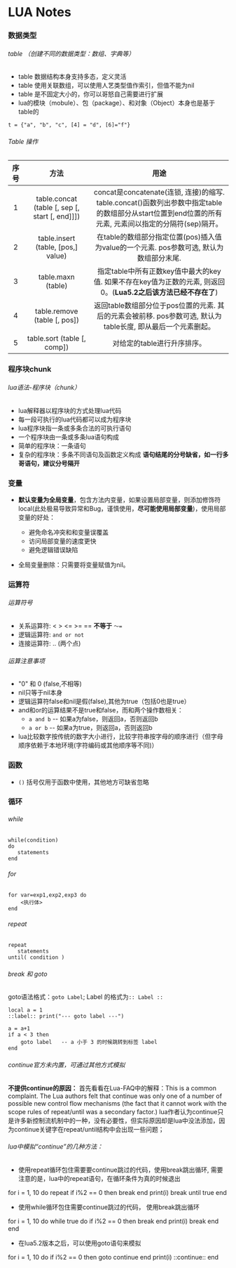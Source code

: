 # LUA Notes

### 数据类型

###### table （创建不同的数据类型：数组、字典等）
* table 数据结构本身支持多态，定义灵活
* table 使用关联数组，可以使用人艺类型值作索引，但值不能为nil
* table 是不固定大小的，你可以哥怒自己需要进行扩展
* lua的模块（mobule）、包（package）、和对象（Object）本身也是基于table的
```
t = {"a", "b", "c", [4] = "d", [6]="f"}
``` 

###### Table 操作

| 序号 | 方法 | 用途 |
|:----:|:----:|:-----------:|
| 1 | table.concat (table [, sep [, start [, end]]]) | concat是concatenate(连锁, 连接)的缩写. table.concat()函数列出参数中指定table的数组部分从start位置到end位置的所有元素, 元素间以指定的分隔符(sep)隔开。|
| 2 |  table.insert (table, [pos,] value) | 在table的数组部分指定位置(pos)插入值为value的一个元素. pos参数可选, 默认为数组部分末尾.| 
| 3	| table.maxn (table) | 指定table中所有正数key值中最大的key值. 如果不存在key值为正数的元素, 则返回0。(**Lua5.2之后该方法已经不存在了**) | 
| 4 | 	table.remove (table [, pos]) | 返回table数组部分位于pos位置的元素. 其后的元素会被前移. pos参数可选, 默认为table长度, 即从最后一个元素删起。| 
| 5 | table.sort (table [, comp]) | 对给定的table进行升序排序。| 





### 程序块chunk

###### lua语法-程序块（chunk）
* lua解释器以程序块的方式处理lua代码
* 每一段可执行的lua代码都可以成为程序块
* lua程序块指一条或多条合法的可执行语句
* 一个程序块由一条或多条lua语句构成
* 简单的程序块：一条语句
* 复杂的程序块：多条不同语句及函数定义构成
**语句结尾的分号缺省，如一行多哥语句，建议分号隔开**





### 变量

* **默认变量为全局变量**，包含方法内变量，如果设置局部变量，则添加修饰符local(此处极易导致异常和Bug，谨慎使用，**尽可能使用局部变量**)，使用局部变量的好处：
    - 避免命名冲突和和变量误覆盖
    - 访问局部变量的速度更快
    - 避免逻辑错误缺陷

* 全局变量删除：只需要将变量赋值为nil。





### 运算符

###### 运算符号
* 关系运算符: < > <= >= == **不等于** ```～=```
* 逻辑运算符: ```and or not```
* 连接运算符: .. (两个点)

###### 运算注意事项
* "0" 和 0 (false,不相等)
* nil只等于nil本身
* 逻辑运算符false和nil是假(false),其他为true（包括0也是true）
* and和or的运算结果不是true和false，而和两个操作数相关：
    * ```a and b``` -- 如果a为false，则返回a，否则返回b
    * ```a or b``` -- 如果a为true，则返回a，否则返回b
* lua比较数字按传统的数字大小进行，比较字符串按字母的顺序进行（但字母顺序依赖于本地环境(字符编码或其他顺序等不同)）





### 函数

* ```()``` 括号仅用于函数中使用，其他地方可缺省忽略





### 循环

###### while
```
while(condition)
do
   statements
end
```

###### for
```
for var=exp1,exp2,exp3 do  
    <执行体>  
end  
```

###### repeat
```
repeat
   statements
until( condition )
```

###### break 和 goto

goto语法格式：```goto Label```; Label 的格式为```:: Label ::```
```
local a = 1
::label:: print("--- goto label ---")

a = a+1
if a < 3 then
    goto label   -- a 小于 3 的时候跳转到标签 label
end

```

###### continue官方未内置，可通过其他方式模拟

**不提供continue的原因：**
首先看看在Lua-FAQ中的解释：This is a common complaint. The Lua authors felt that continue was only one of a number of possible new control flow mechanisms (the fact that it cannot work with the scope rules of repeat/until was a secondary factor.)
lua作者认为continue只是许多新控制流机制中的一种，没有必要性，但实际原因却是lua中没法添加，因为continue关键字在repeat/until结构中会出现一些问题；

###### lua中模拟“continue”的几种方法：

* 使用repeat循环包住需要要continue跳过的代码，使用break跳出循环, 需要注意的是，lua中的repeat语句，在循环条件为真的时候退出

for i = 1, 10 do
    repeat
        if i%2 == 0 then
            break
        end
        print(i)
        break
    until true
end

* 使用while循环包住需要continue跳过的代码， 使用break跳出循环

for i = 1, 10 do
    while true do
        if i%2 == 0 then
            break
        end
        print(i)
        break
    end
end

* 在lua5.2版本之后，可以使用goto语句来模拟

for i = 1, 10 do
    if i%2 == 0 then
        goto continue
    end
    print(i)
    ::continue::
end




















